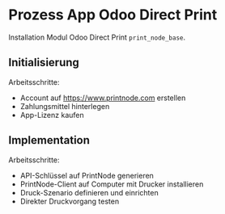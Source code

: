 # Prozess App Odoo Direct Print
Installation Modul Odoo Direct Print `print_node_base`.

## Initialisierung

Arbeitsschritte:
* Account auf <https://www.printnode.com> erstellen
* Zahlungsmittel hinterlegen
* App-Lizenz kaufen

## Implementation

Arbeitsschritte:
- API-Schlüssel auf PrintNode generieren
- PrintNode-Client auf Computer mit Drucker installieren
- Druck-Szenario definieren und einrichten
- Direkter Druckvorgang testen